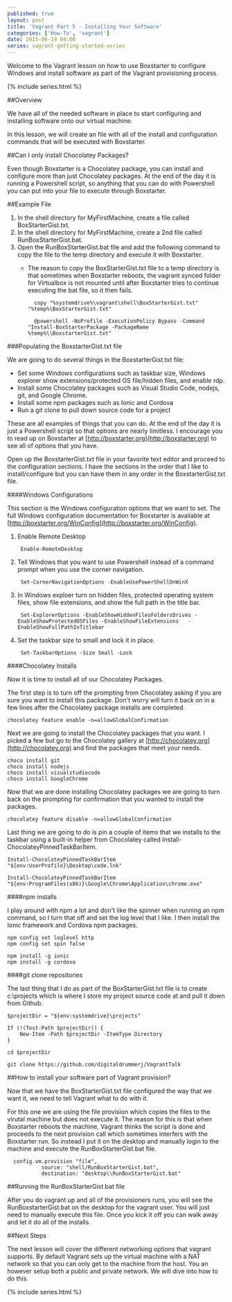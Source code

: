 ```yaml
---
published: true
layout: post
title: 'Vagrant Part 5 - Installing Your Software'
categories: ['How-To', 'vagrant']
date: 2015-06-19 04:00
series: vagrant-getting-started-series
---
```

Welcome to the Vagrant lesson on how to use Boxstarter to configure Windows and install software as part of the Vagrant provisioning process.

{% include series.html %}

##Overview

We have all of the needed software in place to start configuring and installing software onto our virtual machine.

In this lesson, we will create an file with all of the install and configuration commands that will be executed with Boxstarter. 

##Can I only install Chocolatey Packages?

Even though Boxstarter is a Chocolatey package, you can install and configure more than just Chocolatey packages.  At the end of the day it is running a Powershell script, so anything that you can do with Powershell you can put into your file to execute through Boxstarter.

##Example File

1. In the shell directory for MyFirstMachine, create a file called BoxStarterGist.txt.
1. In the shell directory for MyFirstMachine, create a 2nd file called 	RunBoxStarterGist.bat.
1. Open the RunBoxStarterGist.bat file and add the following command to copy the file to the temp directory and execute it with Boxstarter.
	* The reason to copy the BoxStarterGist.txt file to a temp directory is that sometimes when Boxstarter reboots, the vagrant synced folder for Virtualbox is not mounted until after Boxstarter tries to continue executing the bat file, so it then fails.    
	 
			copy "%systemdrive%\vagrant\shell\BoxStarterGist.txt" "%temp%\BoxStarterGist.txt"
	
			@powershell -NoProfile -ExecutionPolicy Bypass -Command "Install-BoxStarterPackage -PackageName %temp%\\BoxstarterGist.txt"  

###Populating the BoxstarterGist.txt file

We are going to do several things in the BoxstarterGist.txt file:  

* Set some Windows configurations such as taskbar size, Windows explorer show extensions/protected OS file/hidden files, and enable rdp.
* Install some Chocolatey packages such as Visual Studio Code, nodejs, git, and Google Chrome.
* Install some npm packages such as Ionic and Cordova
* Run a git clone to pull down source code for a project

These are all examples of things that you can do.  At the end of the day it is just a Powershell script so that options are nearly limitless.  I encourage you to read up on Boxstarter at [http://boxstarter.org](http://boxstarter.org) to see all of options that you have.

Open up the BoxstarterGist.txt file in your favorite text editor and proceed to the configuration sections.  I have the sections in the order that I like to install/configure but you can have them in any order in the BoxstarterGist.txt file.
  
####Windows Configurations

This section is the Windows configuration options that we want to set.  The full Windows configuration documentation for Boxstarter is available at [http://boxstarter.org/WinConfig](http://boxstarter.org/WinConfig).

1. Enable Remote Desktop 

		Enable-RemoteDesktop
	
1. Tell Windows that you want to use Powershell instead of a command prompt when you use the corner navigation. 

		Set-CornerNavigationOptions -EnableUsePowerShellOnWinX

1. In Windows exploer turn on hidden files, protected operating system files, show file extensions, and show the full path in the title bar.

		Set-ExplorerOptions -EnableShowHiddenFilesFoldersDrives -EnableShowProtectedOSFiles -EnableShowFileExtensions 	-EnableShowFullPathInTitlebar

1. Set the taskbar size to small and lock it in place.

		Set-TaskbarOptions -Size Small -Lock

####Chocolatey Installs

Now it is time to install all of our Chocolatey Packages.


The first step is to turn off the prompting from Chocolatey asking if you are sure you want to install this package.  Don't worry will turn it back on in a few lines after the Chocolatey package installs are completed.
	
	chocolatey feature enable -n=allowGlobalConfirmation

Next we are going to install the Chocolatey packages that you want.  I picked a few but go to the Chocolatey gallery at [http://chocolatey.org](http://chocolatey.org) and find the packages that meet your needs.
 
	choco install git 
	choco install nodejs 
	choco install visualstudiocode 
	choco install GoogleChrome 

Now that we are done installing Chocolatey packages we are going to turn back on the prompting for confirmation that you wanted to install the packages.

	chocolatey feature disable -n=allowGlobalConfirmation

Last thing we are going to do is pin a couple of items that we installs to the taskbar using a built-in helper from Chocolatey called Install-ChocolateyPinnedTaskBarItem.
 

	Install-ChocolateyPinnedTaskBarItem "${env:UserProfile}\Desktop\code.lnk"

	Install-ChocolateyPinnedTaskBarItem "${env:ProgramFiles(x86)}\Google\Chrome\Application\chrome.exe"
	
####npm installs

I play around with npm a lot and don't like the spinner when running an npm command, so I turn that off and set the log level that I like.  I then install the Ionic framework and Cordova npm packages.   

	npm config set loglevel http
	npm config set spin false

	npm install -g ionic
	npm install -g cordova

####git clone repositories

The last thing that I do as part of the BoxStarterGist.txt file is to create c:\projects which is where I store my project source code at and pull it down from Github.

	$projectDir = "${env:systemdrive}\projects"
	
	If (!(Test-Path $projectDir)) {
		New-Item -Path $projectDir -ItemType Directory
	}
	
	cd $projectDir
	
	git clone https://github.com/digitaldrummerj/VagrantTalk

##How to install your software part of Vagrant provision?

Now that we have the BoxStarterGist.txt file configured the way that we want it, we need to tell Vagrant what to do with it.  

For this one we are using the file provision which copies the files to the virutal machine but does not execute it.  The reason for this is that when Boxstarter reboots the machine, Vagrant thinks the script is done and proceeds to the next provision call which sometimes interfers with the Boxstarter run.  So instead I put it on the desktop and manually login to the machine and execute the RunBoxStarterGist.bat file.

	  config.vm.provision "file",
	           source: "shell/RunBoxStarterGist.bat",
	           destination: "desktop\\RunBoxStarterGist.bat" 

##Running the RunBoxStarterGist.bat file

After you do vagrant up and all of the provisioners runs, you will see the RunBoxstarterGist.bat on the desktop for the vagrant user.  You will just need to manually execute this file.  Once you kick it off you can walk away and let it do all of the installs.
 
##Next Steps

The next lesson will cover the different networking options that vagrant supports.  By default Vagrant sets up the virtual machine with a NAT network so that you can only get to the machine from the host.  You an however setup both a public and private network.  We will dive into how to do this.

{% include series.html %}